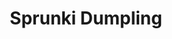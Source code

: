 ---
slug: sprunki-dumpling-2766
title: Sprunki Dumpling
description: "Sprunki Dumpling is an exciting online game. Play for free directly in your browser!"
icon: /images/popular_mods/Sprunki Dumpling.png
url: https://wowtbc.net/sprunkin/sprunki-dumpling/index.html
previewImage: /images/popular_mods/Sprunki Dumpling.png
type: popular mods

# SEO配置
seo:
  title: "Sprunki Dumpling - Play Free Online Game | Fun Browser Games"
  description: "Sprunki Dumpling - Play this fun online game for free in your browser. No download required!"
  ogImage: "/images/popular_mods/Sprunki Dumpling.png"
  keywords: "sprunki-dumpling-2766, online game, browser game, free game, popular mods game, play online"

videoUrls:
  - https://www.youtube.com/embed/example1
  - https://www.youtube.com/embed/example2

whyPlay:
  title: "Why Play Sprunki Dumpling?"
  items:
    - "Immersive Gameplay: Sprunki Dumpling offers an engaging and immersive gaming experience that will keep you entertained for hours"
    - "Challenging Levels: Test your skills with increasingly difficult challenges and obstacles"
    - "Beautiful Graphics: Enjoy stunning visuals and smooth animations that bring the game world to life"
    - "Regular Updates: New content and features are added regularly to keep the game fresh and exciting"
    - "Free to Play: Experience all the fun without spending a penny"
    - "Community Features: Connect with other players, share strategies, and compete for high scores"
    - "Cross-Platform: Play on any device with a web browser, no downloads required"

features:
  title: "Key Features of Sprunki Dumpling"
  image: "/images/popular_mods/Sprunki Dumpling.png"
  items:
    - "Intuitive Controls: Easy to learn controls make Sprunki Dumpling accessible for players of all skill levels"
    - "Multiple Game Modes: Enjoy various gameplay options that provide different challenges and experiences"
    - "Character Customization: Personalize your gaming experience with unique characters and items"
    - "Achievement System: Complete special tasks to earn rewards and recognition"
    - "Leaderboards: Compete with players worldwide and see who can achieve the highest scores"

characteristics:
  title: "Game Characteristics"
  image: "/images/popular_mods/Sprunki Dumpling.png"
  items:
    - "Genre: Popular mods game with elements of strategy and skill"
    - "Difficulty: Suitable for both casual gamers and those seeking a challenge"
    - "Play Time: Quick sessions or extended gameplay, depending on your preference"
    - "Art Style: Vibrant and engaging visuals that enhance the gaming experience"
    - "Sound Design: Immersive audio that complements the gameplay perfectly"

info: "Sprunki Dumpling is an exciting online game that offers players a unique and engaging gaming experience. With its intuitive controls, stunning visuals, and challenging gameplay, Sprunki Dumpling provides hours of entertainment for players of all ages and skill levels. Whether you're looking for a quick gaming session during a break or an extended play session, Sprunki Dumpling delivers an immersive experience that will keep you coming back for more. The game features multiple levels of increasing difficulty, ensuring that players are constantly challenged as they progress. With regular updates adding new content and features, Sprunki Dumpling remains fresh and exciting, providing endless entertainment options for its growing community of players."

howToPlayIntro: "Welcome to Sprunki Dumpling! This guide will walk you through the basics and help you master the game. Whether you're a beginner or looking to improve your skills, these tips and instructions will enhance your gaming experience."

howToPlaySteps:
  - title: "Getting Started"
    description: "Begin your Sprunki Dumpling adventure by familiarizing yourself with the controls. Use your keyboard or mouse to navigate through the game interface. The tutorial will guide you through the basic mechanics and help you understand the objectives."
  - title: "Understanding the Objectives"
    description: "In Sprunki Dumpling, your main goal is to progress through levels by completing specific objectives. Each level presents unique challenges that require different strategies and approaches."
  - title: "Mastering the Controls"
    description: "Practice using the controls to improve your precision and reaction time. Sprunki Dumpling requires quick reflexes and strategic thinking to overcome obstacles and defeat opponents."
  - title: "Utilizing Power-ups"
    description: "Collect power-ups throughout the game to enhance your abilities and overcome difficult challenges. Each power-up offers unique advantages that can be crucial for success."
  - title: "Developing Strategies"
    description: "As you progress in Sprunki Dumpling, develop effective strategies for different scenarios. Analyze patterns, anticipate challenges, and adapt your approach to maximize your performance."

faq:
  title: "Frequently Asked Questions about Sprunki Dumpling"
  items:
    - question: "Is Sprunki Dumpling free to play?"
      answer: "Yes, Sprunki Dumpling is completely free to play directly in your web browser. No downloads or purchases are required to enjoy the full game experience."
    - question: "Can I play Sprunki Dumpling on mobile devices?"
      answer: "Yes, Sprunki Dumpling is optimized for both desktop and mobile play. You can enjoy the game on any device with a web browser and internet connection."
    - question: "Are there any in-game purchases?"
      answer: "While Sprunki Dumpling is free to play, there may be optional in-game purchases available for cosmetic items or additional features that don't affect core gameplay."
    - question: "How often is Sprunki Dumpling updated?"
      answer: "The developers regularly update Sprunki Dumpling with new content, features, and improvements based on player feedback and game performance."
    - question: "Can I play Sprunki Dumpling offline?"
      answer: "Currently, Sprunki Dumpling requires an internet connection to play as it's a browser-based online game."
    - question: "Is Sprunki Dumpling suitable for children?"
      answer: "Yes, Sprunki Dumpling is designed to be family-friendly and suitable for players of all ages."
    - question: "How do I report bugs or issues?"
      answer: "If you encounter any problems while playing Sprunki Dumpling, you can report them through the game's support page or contact the developers directly through their website."
    - question: "Still Have Questions?"
      answer: "If you have additional questions about Sprunki Dumpling that aren't covered in this FAQ, please visit our support center or contact our customer service team for assistance."
---